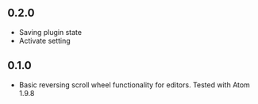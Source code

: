 ## 0.2.0
* Saving plugin state
* Activate setting

## 0.1.0
* Basic reversing scroll wheel functionality for editors. Tested with Atom 1.9.8
